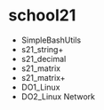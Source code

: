 # school21
- SimpleBashUtils
- s21_string+
- s21_decimal
- s21_matrix
- s21_matrix+
- DO1_Linux
- DO2_Linux Network